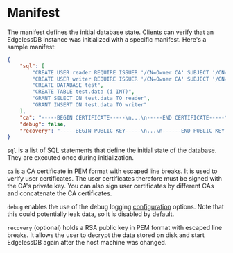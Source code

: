 # Manifest
The manifest defines the initial database state. Clients can verify that an EdgelessDB instance was initialized with a specific manifest. Here's a sample manifest:
```json
{
    "sql": [
        "CREATE USER reader REQUIRE ISSUER '/CN=Owner CA' SUBJECT '/CN=Reader'",
        "CREATE USER writer REQUIRE ISSUER '/CN=Owner CA' SUBJECT '/CN=Writer'",
        "CREATE DATABASE test",
        "CREATE TABLE test.data (i INT)",
        "GRANT SELECT ON test.data TO reader",
        "GRANT INSERT ON test.data TO writer"
    ],
    "ca": "-----BEGIN CERTIFICATE-----\n...\n-----END CERTIFICATE-----\n",
    "debug": false,
    "recovery": "-----BEGIN PUBLIC KEY-----\n...\n------END PUBLIC KEY-----\n"
}
```

`sql` is a list of SQL statements that define the initial state of the database. They are executed once during initialization.

`ca` is a CA certificate in PEM format with escaped line breaks. It is used to verify user certificates. The user certificates therefore must be signed with the CA's private key. You can also sign user certificates by different CAs and concatenate the CA certificates.

`debug` enables the use of the debug logging [configuration](configuration.md) options. Note that this could potentially leak data, so it is disabled by default.

`recovery` (optional) holds a RSA public key in PEM format with escaped line breaks. It allows the user to decrypt the data stored on disk and start EdgelessDB again after the host machine was changed.
